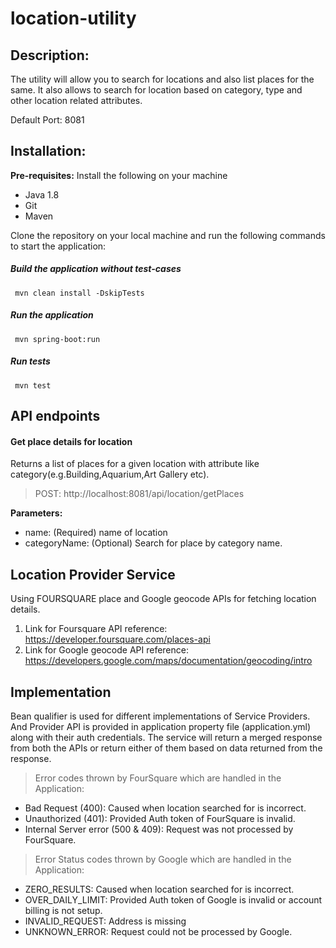 # location-utility

## Description:
The utility will allow you to search for locations and also list places for the same. It also allows to search for location based on category, type and other location related attributes.

Default Port: 8081

## Installation:

**Pre-requisites:**
Install the following on your machine
- Java 1.8
- Git
- Maven

Clone the repository on your local machine and run the following commands to start the application:

##### Build the application without test-cases
``` mvn clean install -DskipTests```
##### Run the application
``` mvn spring-boot:run```
##### Run tests
``` mvn test```


## API endpoints

#### Get place details for location
Returns a list of places for a given location with attribute like category(e.g.Building,Aquarium,Art Gallery etc).
> POST: http://localhost:8081/api/location/getPlaces

**Parameters:**
- name: (Required) name of location
- categoryName: (Optional) Search for place by category name.

## Location Provider Service
Using FOURSQUARE place and Google geocode APIs for fetching location details.
1. Link for Foursquare API reference: https://developer.foursquare.com/places-api
2. Link for Google geocode API reference: https://developers.google.com/maps/documentation/geocoding/intro

## Implementation

Bean qualifier is used for different implementations of Service Providers.
And Provider API is provided in application property file (application.yml) along with their auth credentials.
The service will return a merged response from both the APIs or return either of them based on data returned from the response.

> Error codes thrown by FourSquare which are handled in the Application:

- Bad Request (400): Caused when location searched for is incorrect.
- Unauthorized (401): Provided Auth token of FourSquare is invalid.
- Internal Server error (500 & 409): Request was not processed by FourSquare.

> Error Status codes thrown by Google which are handled in the Application:

- ZERO_RESULTS: Caused when location searched for is incorrect.
- OVER_DAILY_LIMIT: Provided Auth token of Google is invalid or account billing is not setup.
- INVALID_REQUEST: Address is missing
- UNKNOWN_ERROR: Request could not be processed by Google.


